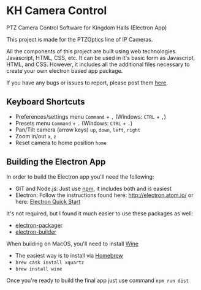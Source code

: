 # KH Camera Control
PTZ Camera Control Software for Kingdom Halls (Electron App)

This project is made for the PTZOptics line of IP Cameras.

All the components of this project are built using web technologies. Javascript, HTML, CSS, etc. It can be used in it's basic form as Javascript, HTML, and CSS. However, it includes all the additional files necessary to create your own electron based app package.

If you have any bugs or issues to report, please post them [here](https://github.com/counteragent/Camera-Control/issues).

## Keyboard Shortcuts

- Preferences/settings menu `Command` + `,` (Windows: `CTRL` + `,`)
- Presets menu `Command` + `.` (Windows: `CTRL` + `.`)
- Pan/Tilt camera (arrow keys) `up`, `down`, `left`, `right`
- Zoom in/out `a`, `z`
- Reset camera to home position `home`

## Building the Electron App

In order to build the Electron app you'll need the following:
- GIT and Node.js: Just use [npm](http://npmjs.com), it includes both and is easiest
- Electron: Follow the instructions found here: http://electron.atom.io/ or here: [Electron Quick Start](https://github.com/atom/electron-quick-start/blob/master/README.md#to-use)

It's not required, but I found it much easier to use these packages as well:
- [electron-packager](https://github.com/maxogden/electron-packager#installation)
- [electron-builder](https://github.com/loopline-systems/electron-builder#install)

When building on MacOS, you'll need to install [Wine](https://www.winehq.org/)
- The easiest way is to install via [Homebrew](https://brew.sh/)
 - `brew cask install xquartz`
 - `brew install wine`

Once you're ready to build the final app just use command `npm run dist`
